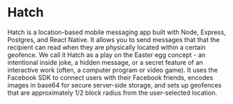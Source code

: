 # Hatch

Hatch is a location-based mobile messaging app built with Node, Express, Postgres, and React Native.  It allows you to send messages that that the recipient can read when they are physically located within a certain geofence.  We call it Hatch as a play on the Easter egg concept - an intentional inside joke, a hidden message, or a secret feature of an interactive work (often, a computer program or video game).  It uses the Facebook SDK to connect users with their Facebook friends, encodes images in base64 for secure server-side storage, and sets up geofences that are approximately 1/2 block radius from the user-selected location.
